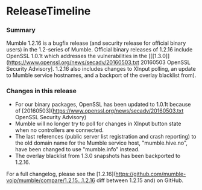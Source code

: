 # ReleaseTimeline
<!-- I derived the content of this page from the 1.2.16 release blog post: http://blog.mumble.info/mumble-1-2-16/ -->
### Summary 
Mumble 1.2.16 is a bugfix release (and security release for official binary users) in the 1.2-series of Mumble. Official binary releases of 1.2.16 include OpenSSL 1.0.1t which addresses the vulnerabilities in the  [[[1.3.0]](https://www.openssl.org/news/secadv/20160503.txt 20160503 OpenSSL Security Advisory]. 1.2.16 also includes changes to XInput polling, an update to Mumble service hostnames, and a backport of the overlay blacklist from).

### Changes in this release 

* For our binary packages, OpenSSL has been updated to 1.0.1t because of  [20160503](https://www.openssl.org/news/secadv/20160503.txt OpenSSL Security Advisory)
* Mumble will no longer try to poll for changes in XInput button state when no controllers are connected.
* The last references (public server list registration and crash reporting) to the old domain name for the Mumble service host, "mumble.hive.no", have been changed to use "mumble.info" instead.
* The overlay blacklist from 1.3.0 snapshots has been backported to 1.2.16.

For a full changelog, please see the  [1.2.16](https://github.com/mumble-voip/mumble/compare/1.2.15...1.2.16 diff between 1.2.15 and) on GitHub.


